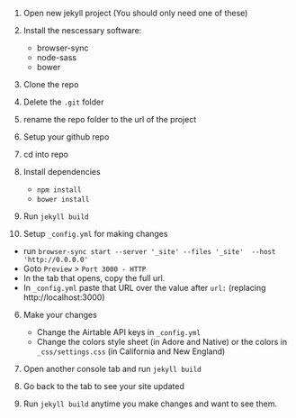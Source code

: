 1. Open new jekyll project (You should only need one of these)
2. Install the nescessary software:

	* browser-sync
	* node-sass
	* bower

3. Clone the repo
4. Delete the `.git` folder
5. rename the repo folder to the url of the project
6. Setup your github repo
4. cd into repo
4. Install dependencies

	* `npm install`
	* `bower install`


5. Run `jekyll build` 
6. Setup `_config.yml` for making changes

* run `browser-sync start --server '_site' --files '_site'  --host 'http://0.0.0.0'`
* Goto `Preview` > `Port 3000 - HTTP`
* In the tab that opens, copy the full url.
* In `_config.yml` paste that URL over the value after `url:` (replacing http://localhost:3000)
6. Make your changes

	* Change the Airtable API keys in `_config.yml`
	* Change the colors style sheet (in Adore and Native) or the colors in `_css/settings.css` (in California and New England)

6. Open another console tab and run `jekyll build`
7. Go back to the tab to see your site updated
8. Run `jekyll build` anytime you make changes and want to see them.

